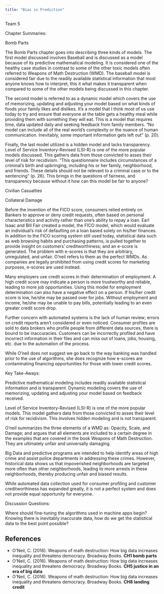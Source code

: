 ```yaml
---
title: "Bias in Prediction"
---
```


Team 5

Chapter Summaries:

Bomb Parts

The Bomb Parts chapter goes into describing three kinds of models. The first model discussed involves Baseball and is discussed as a model because of its predictive mathematical modeling. It is considered one of the healthy case studies in contrast to some of the other toxic models often referred to Weapons of Math Destruction (WMD). The baseball model is considered fair due to the readily available statistical information that most anyone knows how to interpret, this it what makes it transparent when compared to some of the other models being discussed in this chapter. 

The second model is referred to as a dynamic model which covers the use of memorizing, updating and adjusting your model based on what kinds of foods your family likes and dislikes. It’s a model that I think most of us use today to try and ensure that everyone at the table gets a healthy meal while providing them with something they will eat. This is a model that requires time, data updated daily and seeking feedback from family members. “No model can include all of the real world’s complexity or the nuance of human communication. Inevitably, some important information gets left out” (p. 20).

Finally, the last model utilized is a hidden model and lacks transparency. Level of Service Inventory-Revised (LSI-R) is one of the more popular models discussed. This gathers data from those convicted to asses their level of risk for recidivism. “This questionnaire includes circumstances of a criminal’s birth and upbringing, including his or her family, neighborhood, and friends. These details should not be relevant to a criminal case or to the sentencing” (p. 26). This brings in the questions of fairness, and transparency because without it how can this model be fair to anyone?


Civilian Casualties

Collateral Damage

Before the invention of the FICO score, consumers relied entirely on Bankers to approve or deny credit requests, often based on personal characteristics and activity rather than one’s ability to repay a loan.  Earl Isaac and Bill Fair created a model, the FICO model, which would evaluate an individual’s risk of defaulting on a loan based solely on his/her finances.  In addition to the FICO scoring system still used today, statistical data such as web browsing habits and purchasing patterns, is pulled together to provide insight on customers’ creditworthiness; and an e-score is generated. The problem with e-scores is that they are arbitrary, unregulated, and unfair.  O’neil refers to them as the perfect WMDs. As companies are legally prohibited from using credit scores for marketing purposes, e-scores are used instead.

Many employers use credit scores in their determination of employment. A high credit score may indicate a person is more trustworthy and reliable, leading to more job opportunities.  Using this model for employment determination can also have a negative effect on a person.  If his/her credit score is low, he/she may be passed over for jobs. Without employment and income, he/she may be unable to pay bills, potentially leading to an even greater credit score drop.  

Further concern with automated systems is the lack of human review; errors on credit reports aren’t considered or even noticed.  Consumer profiles are sold to data brokers who profile people from different data sources, there is bound to be inaccuracies.  Customers can be incorrectly profiled and have incorrect information in their files and can miss out of loans, jobs, housing, etc. due to the automation of the process. 

While O’neil does not suggest we go back to the way banking was handled prior to the use of algorithms, she does recognize how e-scores are contaminating financing opportunities for those with lower credit scores. 

Key Take-Aways:

Predictive mathematical modeling includes readily available statistical information and is transparent.
Dynamic modeling covers the use of memorizing, updating and adjusting your model based on feedback received.

Level of Service Inventory-Revised (LSI-R) is one of the more popular models. This model gathers data from those convicted to asses their level of risk for recidivism. This involves hidden modeling and is not transparent.

O’neil summarizes the three elements of a WMD as: Opacity, Scale, and Damage; and argues that all elements are included to a certain degree in the examples that are covered in the book Weapons of Math Destruction.  They are ultimately unfair and universally damaging.  

Big Data and predictive programs are intended to help identify areas of high crime and assist police departments in addressing these crimes.  However, historical data shows us that impoverished neighborhoods are targeted more often than other neighborhoods, leading to more arrests in these neighborhoods, thereby producing unfair and biased results.  

While automated data collection used for consumer profiling and customer creditworthiness has expanded greatly, it is not a perfect system and does not provide equal opportunity for everyone.  

Discussion Questions:

Where should fine-tuning the algorithms used in machine apps begin? Knowing there is inevitably inaccurate data, how do we get the statistical data to the best point possible?  


## References

* O'Neil, C. (2016). Weapons of math destruction: How big data increases inequality and threatens democracy. Broadway Books. **CH1 bomb parts**
* O'Neil, C. (2016). Weapons of math destruction: How big data increases inequality and threatens democracy. Broadway Books. **CH5 justice in an era of big data**
* O'Neil, C. (2016). Weapons of math destruction: How big data increases inequality and threatens democracy. Broadway Books. **CH8 landing credit**




